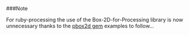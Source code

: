 ###Note


For ruby-processing the use of the Box-2D-for-Processing library is now unnecessary thanks to the [pbox2d gem][] examples to follow...

[pbox2d gem]:https://rubygems.org/gems/pbox2d
